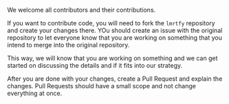We welcome all contributors and their contributions. 

If you want to contribute code, you will need to fork the `lmrtfy` repository and create your 
changes there. YOu should create an issue with the original repository to let everyone know that
you are working on something that you intend to merge into the original repository.

This way, we will know that you are working on something and we can get started on discussing the 
details and if it fits into our strategy.

After you are done with your changes, create a Pull Request and explain the changes. Pull Requests 
should have a small scope and not change everything at once.

